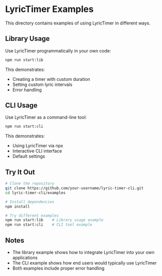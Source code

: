 # LyricTimer Examples

This directory contains examples of using LyricTimer in different ways.

## Library Usage
Use LyricTimer programmatically in your own code:

```bash
npm run start:lib
```

This demonstrates:
- Creating a timer with custom duration
- Setting custom lyric intervals
- Error handling

## CLI Usage
Use LyricTimer as a command-line tool:

```bash
npm run start:cli
```

This demonstrates:
- Using LyricTimer via npx
- Interactive CLI interface
- Default settings

## Try It Out

```bash
# Clone the repository
git clone https://github.com/your-username/lyric-timer-cli.git
cd lyric-timer-cli/examples

# Install dependencies
npm install

# Try different examples
npm run start:lib    # Library usage example
npm run start:cli    # CLI tool example
```

## Notes
- The library example shows how to integrate LyricTimer into your own applications
- The CLI example shows how end users would typically use LyricTimer
- Both examples include proper error handling